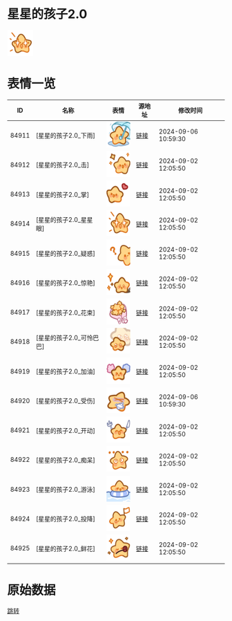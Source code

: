 # 星星的孩子2.0

<img src="./cover.png" height="60" alt="cover" />

# 表情一览

|ID|名称|表情|源地址|修改时间|
|----|----|----|----|----|
|84911|[星星的孩子2.0_下雨]|<img src="./pic/084911_%5B星星的孩子2.0_下雨%5D.png" height="60" alt="下雨"/>|[链接](https://i0.hdslb.com/bfs/garb/50fb48091ae00dfc8c17927f6c0502aaab86564e.png)|2024-09-06 10:59:30|
|84912|[星星的孩子2.0_击]|<img src="./pic/084912_%5B星星的孩子2.0_击%5D.png" height="60" alt="击"/>|[链接](https://i0.hdslb.com/bfs/garb/9d15016265b63e803eb6a39e45539c368c70434a.png)|2024-09-02 12:05:50|
|84913|[星星的孩子2.0_掌]|<img src="./pic/084913_%5B星星的孩子2.0_掌%5D.png" height="60" alt="掌"/>|[链接](https://i0.hdslb.com/bfs/garb/593cb8ece1bee1af101873e9b4079352fdf9796b.png)|2024-09-02 12:05:50|
|84914|[星星的孩子2.0_星星眼]|<img src="./pic/084914_%5B星星的孩子2.0_星星眼%5D.png" height="60" alt="星星眼"/>|[链接](https://i0.hdslb.com/bfs/garb/fc9c805f16221cab540b27d6b0ddc69934c8710c.png)|2024-09-02 12:05:50|
|84915|[星星的孩子2.0_疑惑]|<img src="./pic/084915_%5B星星的孩子2.0_疑惑%5D.png" height="60" alt="疑惑"/>|[链接](https://i0.hdslb.com/bfs/garb/9449a7d566b5e5a6df50106617769ea113dfe533.png)|2024-09-02 12:05:50|
|84916|[星星的孩子2.0_惊艳]|<img src="./pic/084916_%5B星星的孩子2.0_惊艳%5D.png" height="60" alt="惊艳"/>|[链接](https://i0.hdslb.com/bfs/garb/e3ea2a80a0ad319e3b6ea826c7e665e14e84e6d9.png)|2024-09-02 12:05:50|
|84917|[星星的孩子2.0_花束]|<img src="./pic/084917_%5B星星的孩子2.0_花束%5D.png" height="60" alt="花束"/>|[链接](https://i0.hdslb.com/bfs/garb/58a40f9a0530d74845fec5a95b9b3e663e11638e.png)|2024-09-02 12:05:50|
|84918|[星星的孩子2.0_可怜巴巴]|<img src="./pic/084918_%5B星星的孩子2.0_可怜巴巴%5D.png" height="60" alt="可怜巴巴"/>|[链接](https://i0.hdslb.com/bfs/garb/6eff8938485af4e5704b79918f86804324ba5ab1.png)|2024-09-02 12:05:50|
|84919|[星星的孩子2.0_加油]|<img src="./pic/084919_%5B星星的孩子2.0_加油%5D.png" height="60" alt="加油"/>|[链接](https://i0.hdslb.com/bfs/garb/b8ad4eb103724492b9fab6e759594dd5e603766b.png)|2024-09-02 12:05:50|
|84920|[星星的孩子2.0_受伤]|<img src="./pic/084920_%5B星星的孩子2.0_受伤%5D.png" height="60" alt="受伤"/>|[链接](https://i0.hdslb.com/bfs/garb/1d7c38cc75a75df60600611553af5ea4ddb3a05e.png)|2024-09-06 10:59:30|
|84921|[星星的孩子2.0_开动]|<img src="./pic/084921_%5B星星的孩子2.0_开动%5D.png" height="60" alt="开动"/>|[链接](https://i0.hdslb.com/bfs/garb/15559640f13ee515d00563d83b41071be02ffba3.png)|2024-09-02 12:05:50|
|84922|[星星的孩子2.0_痴呆]|<img src="./pic/084922_%5B星星的孩子2.0_痴呆%5D.png" height="60" alt="痴呆"/>|[链接](https://i0.hdslb.com/bfs/garb/a8710b4ac62a4c14e1235b3a6fa85e25c98485ff.png)|2024-09-02 12:05:50|
|84923|[星星的孩子2.0_游泳]|<img src="./pic/084923_%5B星星的孩子2.0_游泳%5D.png" height="60" alt="游泳"/>|[链接](https://i0.hdslb.com/bfs/garb/b0d47ca1c8afba6438bce3620ea20d58af3e9f3c.png)|2024-09-02 12:05:50|
|84924|[星星的孩子2.0_投降]|<img src="./pic/084924_%5B星星的孩子2.0_投降%5D.png" height="60" alt="投降"/>|[链接](https://i0.hdslb.com/bfs/garb/b71ecdab457347a4ae7bb6c4927fbe0b88123956.png)|2024-09-02 12:05:50|
|84925|[星星的孩子2.0_鲜花]|<img src="./pic/084925_%5B星星的孩子2.0_鲜花%5D.png" height="60" alt="鲜花"/>|[链接](https://i0.hdslb.com/bfs/garb/5e261028bb56f0a5ce8f5f8c92ca4adb6daa1d80.png)|2024-09-02 12:05:50|

# 原始数据

[跳转](./raw.json)

